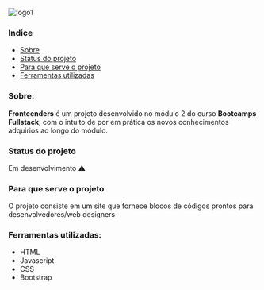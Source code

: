![logo1](https://user-images.githubusercontent.com/113737092/212634296-91348c6e-a1c0-4066-b993-45cfb2f4d3b3.png)

### Indice

- [Sobre](#-Sobre) 
- [Status do projeto](#-Status-do-projeto)
- [Para que serve o projeto](#-Para-que-serve-o-projeto)
- [Ferramentas utilizadas](#-Ferramentas-utilizadas)

### Sobre: 

**Fronteenders** é um projeto desenvolvido no módulo 2 do curso **Bootcamps Fullstack**, com o intuito de por em prática os novos conhecimentos adquirios ao longo do módulo.

### Status do projeto

Em desenvolvimento ⚠️

### Para que serve o projeto

O projeto consiste em um site que fornece blocos de códigos prontos para desenvolvedores/web designers

### Ferramentas utilizadas:

- HTML
- Javascript
- CSS
- Bootstrap


 
  
 



